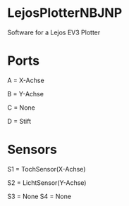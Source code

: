 # LejosPlotterNBJNP
Software for a Lejos EV3 Plotter

# Ports
A = X-Achse

B = Y-Achse

C = None

D = Stift

# Sensors
S1 = TochSensor(X-Achse)

S2 = LichtSensor(Y-Achse)

S3 = None
S4 = None